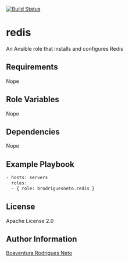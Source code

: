 [![Build Status](https://travis-ci.org/brodriguesneto/redis.svg?branch=master)](https://travis-ci.org/brodriguesneto/redis)


redis
=====

An Ansible role that installs and configures Redis

Requirements
------------

Nope

Role Variables
--------------

Nope

Dependencies
------------

Nope

Example Playbook
----------------

```sh
- hosts: servers
  roles:
  - { role: brodriguesneto.redis }
```

License
-------

Apache License 2.0

Author Information
------------------

[Boaventura Rodrigues Neto]

[Boaventura Rodrigues Neto]: https://www.linkedin.com/in/brodriguesneto
